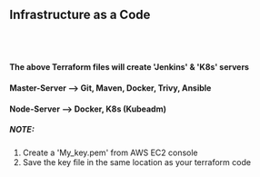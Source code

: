 ## Infrastructure as a Code
<br><br>
#### The above Terraform files will create 'Jenkins' & 'K8s' servers
#### Master-Server --> Git, Maven, Docker, Trivy, Ansible
#### Node-Server --> Docker, K8s (Kubeadm)

##### *NOTE*:
1. Create a 'My_key.pem' from AWS EC2 console 
2. Save the key file in the same location as your terraform code
